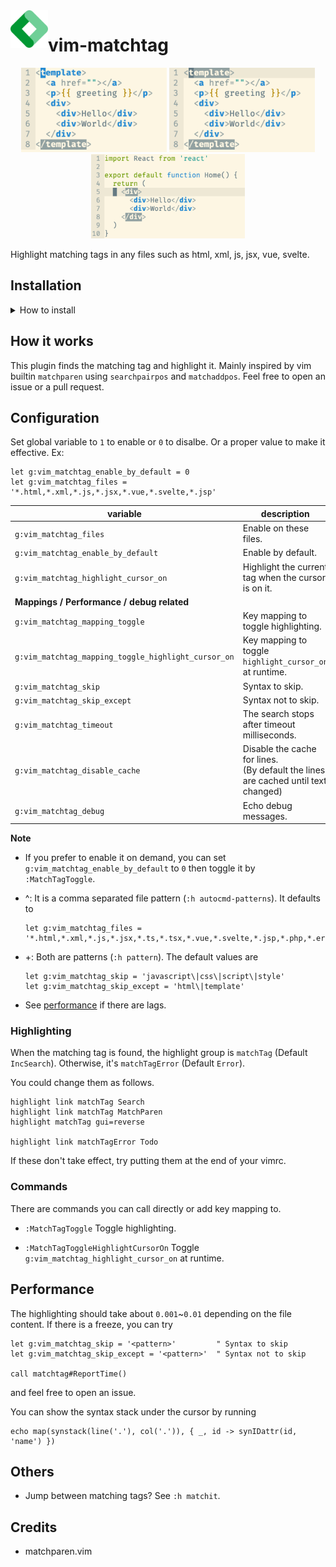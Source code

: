 <img src="https://raw.githubusercontent.com/leafOfTree/leafOfTree.github.io/master/vim-matchtag.svg" width="60" height="60" alt="icon" align="left"/>

# vim-matchtag

<p align="center">
<img alt="screenshot" src="https://raw.githubusercontent.com/leafOfTree/leafOfTree.github.io/master/vim_matchtag_single.png" height="135" />
<img alt="screenshot" src="https://raw.githubusercontent.com/leafOfTree/leafOfTree.github.io/master/vim_matchtag_both.png" height="135" />
<img alt="screenshot" src="https://raw.githubusercontent.com/leafOfTree/leafOfTree.github.io/master/vim_matchtag_both_react.png" height="135" />
</p>

Highlight matching tags in any files such as html, xml, js, jsx, vue, svelte.

## Installation

<details>
<summary><a>How to install</a></summary>

- [VundleVim][1]

        Plugin 'leafOfTree/vim-matchtag'

- [vim-pathogen][2]

        cd ~/.vim/bundle && \
        git clone https://github.com/leafOfTree/vim-matchtag --depth 1

- [vim-plug][3]

        Plug 'leafOfTree/vim-matchtag'

- Or manually, clone this plugin to `path/to/this_plugin`, and add it to `rtp` in vimrc

        set rtp+=path/to/this_plugin

<br />
</details>

## How it works

This plugin finds the matching tag and highlight it. Mainly inspired by vim builtin `matchparen` using `searchpairpos` and `matchaddpos`. Feel free to open an issue or a pull request.

## Configuration

Set global variable to `1` to enable or `0` to disalbe. Or a proper value to make it effective. Ex:

```vim
let g:vim_matchtag_enable_by_default = 0
let g:vim_matchtag_files = '*.html,*.xml,*.js,*.jsx,*.vue,*.svelte,*.jsp'
```

| variable                             | description                                         | default |
|--------------------------------------|-----------------------------------------------------|---------|
| `g:vim_matchtag_files`               | Enable on these files.                              | *See ^* |
| `g:vim_matchtag_enable_by_default`   | Enable by default.                                  | 1       |
| `g:vim_matchtag_highlight_cursor_on` | Highlight the current tag when the cursor is on it. | 0       |
| **Mappings / Performance / debug related** |||
| `g:vim_matchtag_mapping_toggle`                     | Key mapping to toggle highlighting.                     | `''`    |
| `g:vim_matchtag_mapping_toggle_highlight_cursor_on` | Key mapping to toggle `highlight_cursor_on` at runtime. | `''`    |
| `g:vim_matchtag_skip`          | Syntax to skip.                                                                       | *See +* |
| `g:vim_matchtag_skip_except`   | Syntax not to skip.                                                                   | *See +* |
| `g:vim_matchtag_timeout`       | The search stops after timeout milliseconds.                                          | 50      |
| `g:vim_matchtag_disable_cache` | Disable the cache for lines. <br>(By default the lines are cached until text changed) | 0       |
| `g:vim_matchtag_debug`         | Echo debug messages.                                                                  | 0       |

**Note**

- If you prefer to enable it on demand, you can set `g:vim_matchtag_enable_by_default` to `0` then toggle it by `:MatchTagToggle`.

- ^: It is a comma separated file pattern (`:h autocmd-patterns`). It defaults to

    ```vim
    let g:vim_matchtag_files = '*.html,*.xml,*.js,*.jsx,*.ts,*.tsx,*.vue,*.svelte,*.jsp,*.php,*.erb'
    ```
- +: Both are patterns (`:h pattern`). The default values are

    ```vim
    let g:vim_matchtag_skip = 'javascript\|css\|script\|style'
    let g:vim_matchtag_skip_except = 'html\|template'
    ```
- See [performance](#performance) if there are lags.

### Highlighting

When the matching tag is found, the highlight group is `matchTag` (Default `IncSearch`). Otherwise, it's `matchTagError` (Default `Error`).

You could change them as follows.

```vim
highlight link matchTag Search
highlight link matchTag MatchParen
highlight matchTag gui=reverse

highlight link matchTagError Todo
```

If these don't take effect, try putting them at the end of your vimrc.

### Commands

There are commands you can call directly or add key mapping to.

- `:MatchTagToggle` Toggle highlighting.

- `:MatchTagToggleHighlightCursorOn` Toggle `g:vim_matchtag_highlight_cursor_on` at runtime.

## Performance

The highlighting should take about `0.001`~`0.01` depending on the file content. If there is a freeze, you can try 

```vim
let g:vim_matchtag_skip = '<pattern>'         " Syntax to skip
let g:vim_matchtag_skip_except = '<pattern>'  " Syntax not to skip

call matchtag#ReportTime()
```
and feel free to open an issue.

You can show the syntax stack under the cursor by running
```vim
echo map(synstack(line('.'), col('.')), { _, id -> synIDattr(id, 'name') })
```

## Others

- Jump between matching tags? See `:h matchit`.

## Credits

- matchparen.vim

[1]: https://github.com/VundleVim/Vundle.vim
[2]: https://github.com/tpope/vim-pathogen
[3]: https://github.com/junegunn/vim-plug
